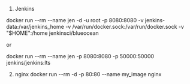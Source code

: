 1. Jenkins

docker run --rm --name jen -d -u root -p 8080:8080 -v jenkins-data:/var/jenkins_home -v /var/run/docker.sock:/var/run/docker.sock -v "$HOME":/home jenkinsci/blueocean

or

docker run --rm --name jen -p 8080:8080 -p 50000:50000 jenkins/jenkins:lts

2. nginx
docker run --rm -d -p 80:80 --name my_image nginx
